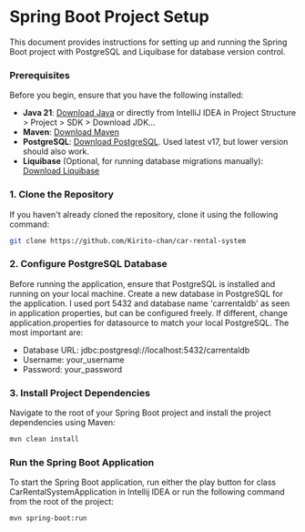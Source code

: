# Spring Boot Project Setup

This document provides instructions for setting up and running the Spring Boot project with PostgreSQL and Liquibase for
database version control.

### Prerequisites

Before you begin, ensure that you have the following installed:

- **Java 21**: [Download Java](https://adoptopenjdk.net/) or directly from IntelliJ IDEA in Project Structure >
  Project > SDK > Download JDK...
- **Maven**: [Download Maven](https://maven.apache.org/download.cgi)
- **PostgreSQL**: [Download PostgreSQL](https://www.postgresql.org/download/). Used latest v17, but lower version should
  also work.
- **Liquibase** (Optional, for running database migrations
  manually): [Download Liquibase](https://www.liquibase.org/download)

### 1. Clone the Repository

If you haven't already cloned the repository, clone it using the following command:

```bash
git clone https://github.com/Kirito-chan/car-rental-system
```

### 2. Configure PostgreSQL Database

Before running the application, ensure that PostgreSQL is installed and running on your local machine.
Create a new database in PostgreSQL for the application. I used port 5432 and database name 'carrentaldb' as seen in
application properties, but can be configured freely.
If different, change application.properties for datasource to match your local PostgreSQL.
The most important are:

- Database URL: jdbc:postgresql://localhost:5432/carrentaldb
- Username: your_username
- Password: your_password

### 3. Install Project Dependencies

Navigate to the root of your Spring Boot project and install the project dependencies using Maven:

```bash
mvn clean install
```

### Run the Spring Boot Application

To start the Spring Boot application, run either the play button for class CarRentalSystemApplication in Intellij IDEA
or run the following command from the root of the project:

```bash
mvn spring-boot:run
```
